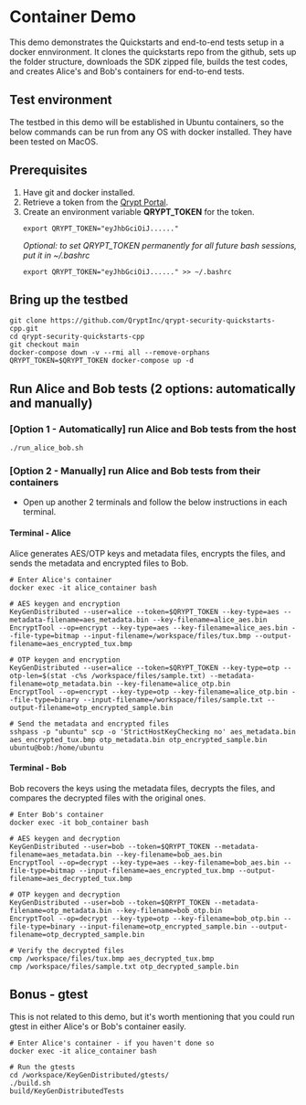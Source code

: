 # Container Demo
This demo demonstrates the Quickstarts and end-to-end tests setup in a docker ennvironment. It clones the quickstarts repo from the github, sets up the folder structure, downloads the SDK zipped file, builds the test codes, and creates Alice's and Bob's containers for end-to-end tests.

## Test environment
The testbed in this demo will be established in Ubuntu containers, so the below commands can be run from any OS with docker installed. They have been tested on MacOS.

## Prerequisites
1. Have git and docker installed.
1. Retrieve a token from the [Qrypt Portal](https://portal.qrypt.com/tokens).
1. Create an environment variable **QRYPT_TOKEN** for the token.
    ```
    export QRYPT_TOKEN="eyJhbGciOiJ......"
    ```
    *Optional: to set QRYPT_TOKEN permanently for all future bash sessions, put it in ~/.bashrc*
    ```
    export QRYPT_TOKEN="eyJhbGciOiJ......" >> ~/.bashrc
    ```

## Bring up the testbed
```
git clone https://github.com/QryptInc/qrypt-security-quickstarts-cpp.git
cd qrypt-security-quickstarts-cpp
git checkout main
docker-compose down -v --rmi all --remove-orphans
QRYPT_TOKEN=$QRYPT_TOKEN docker-compose up -d
```

## Run Alice and Bob tests (2 options: automatically and manually)

### [Option 1 - Automatically] run Alice and Bob tests from the host
```
./run_alice_bob.sh
```

### [Option 2 - Manually] run Alice and Bob tests from their containers

- Open up another 2 terminals and follow the below instructions in each terminal.

#### Terminal - Alice

Alice generates AES/OTP keys and metadata files, encrypts the files, and sends the metadata and encrypted files to Bob.

```
# Enter Alice's container
docker exec -it alice_container bash
```

```
# AES keygen and encryption
KeyGenDistributed --user=alice --token=$QRYPT_TOKEN --key-type=aes --metadata-filename=aes_metadata.bin --key-filename=alice_aes.bin
EncryptTool --op=encrypt --key-type=aes --key-filename=alice_aes.bin --file-type=bitmap --input-filename=/workspace/files/tux.bmp --output-filename=aes_encrypted_tux.bmp
```

```
# OTP keygen and encryption
KeyGenDistributed --user=alice --token=$QRYPT_TOKEN --key-type=otp --otp-len=$(stat -c%s /workspace/files/sample.txt) --metadata-filename=otp_metadata.bin --key-filename=alice_otp.bin
EncryptTool --op=encrypt --key-type=otp --key-filename=alice_otp.bin --file-type=binary --input-filename=/workspace/files/sample.txt --output-filename=otp_encrypted_sample.bin
```

```
# Send the metadata and encrypted files
sshpass -p "ubuntu" scp -o 'StrictHostKeyChecking no' aes_metadata.bin aes_encrypted_tux.bmp otp_metadata.bin otp_encrypted_sample.bin ubuntu@bob:/home/ubuntu
```

#### Terminal - Bob
Bob recovers the keys using the metadata files, decrypts the files, and compares the decrypted files with the original ones.
```
# Enter Bob's container
docker exec -it bob_container bash
```
```
# AES keygen and decryption
KeyGenDistributed --user=bob --token=$QRYPT_TOKEN --metadata-filename=aes_metadata.bin --key-filename=bob_aes.bin
EncryptTool --op=decrypt --key-type=aes --key-filename=bob_aes.bin --file-type=bitmap --input-filename=aes_encrypted_tux.bmp --output-filename=aes_decrypted_tux.bmp
```
```
# OTP keygen and decryption
KeyGenDistributed --user=bob --token=$QRYPT_TOKEN --metadata-filename=otp_metadata.bin --key-filename=bob_otp.bin
EncryptTool --op=decrypt --key-type=otp --key-filename=bob_otp.bin --file-type=binary --input-filename=otp_encrypted_sample.bin --output-filename=otp_decrypted_sample.bin
```
```
# Verify the decrypted files
cmp /workspace/files/tux.bmp aes_decrypted_tux.bmp
cmp /workspace/files/sample.txt otp_decrypted_sample.bin
```


## Bonus - gtest
This is not related to this demo, but it's worth mentioning that you could run gtest in either Alice's or Bob's container easily.
```
# Enter Alice's container - if you haven't done so
docker exec -it alice_container bash
```

```
# Run the gtests
cd /workspace/KeyGenDistributed/gtests/
./build.sh
build/KeyGenDistributedTests
```
